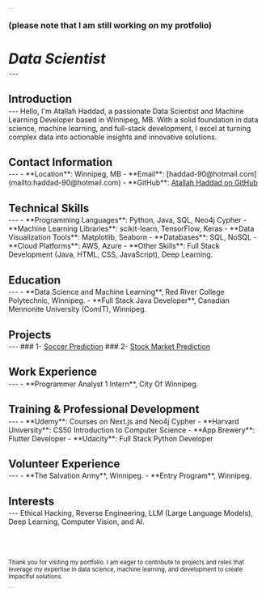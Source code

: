 <sub><sup><sub><sup><sub><sup><sub><sup><sub><sup><sub><sup><sub><sup><sub><sup>Atallah Haddad Data Scientist</sup></sub></sup></sub></sup></sub></sup></sub></sup></sub></sup></sub></sup></sub></sup></sub>
### (please note that I am still working on my protfolio)

# *Data Scientist*
<p style="margin-top: -15px;"></p>
---


## Introduction
<p style="margin-top: -15px;"></p>
---
Hello, I'm Atallah Haddad, a passionate Data Scientist and Machine Learning Developer based in Winnipeg, MB. With a solid foundation in data science, machine learning, and full-stack development, I excel at turning complex data into actionable insights and innovative solutions.


## Contact Information
<p style="margin-top: -15px;"></p>
---
- **Location**: Winnipeg, MB
- **Email**: [haddad-90@hotmail.com](mailto:haddad-90@hotmail.com)
- **GitHub**: <a href="https://github.com/haddad142" target="_blank">Atallah Haddad on GitHub</a>


## Technical Skills
<p style="margin-top: -15px;"></p>
---
- **Programming Languages**: Python, Java, SQL, Neo4j Cypher
- **Machine Learning Libraries**: scikit-learn, TensorFlow, Keras
- **Data Visualization Tools**: Matplotlib, Seaborn
- **Databases**: SQL, NoSQL
- **Cloud Platforms**: AWS, Azure
- **Other Skills**: Full Stack Development (Java, HTML, CSS, JavaScript), Deep Learning.


## Education
<p style="margin-top: -15px;"></p>
---
- **Data Science and Machine Learning**, Red River College Polytechnic, Winnipeg.
- **Full Stack Java Developer**, Canadian Mennonite University (ComIT), Winnipeg.


## Projects
<p style="margin-top: -15px;"></p>
---
### 1- <a href="https://github.com/haddad142/soccer_prediction" target="_blank">Soccer Prediction</a>
### 2- <a href="https://github.com/haddad142/soccer_prediction" target="_blank">Stock Market Prediction</a>

## Work Experience
<p style="margin-top: -15px;"></p>
---
- **Programmer Analyst 1 Intern**, City Of Winnipeg.


## Training & Professional Development
<p style="margin-top: -15px;"></p>
---
- **Udemy**: Courses on Next.js and Neo4j Cypher
- **Harvard University**: CS50 Introduction to Computer Science
- **App Brewery**: Flutter Developer
- **Udacity**: Full Stack Python Developer


## Volunteer Experience
<p style="margin-top: -15px;"></p>
---
- **The Salvation Army**, Winnipeg.
- **Entry Program**, Winnipeg.


## Interests
<p style="margin-top: -15px;"></p>
---
Ethical Hacking, Reverse Engineering, LLM (Large Language Models), Deep Learning, Computer Vision, and AI.




<br><br><br> <!-- Line breaks for space -->
<small>Thank you for visiting my portfolio. I am eager to contribute to projects and roles that leverage my expertise in data science, machine learning, and development to create impactful solutions.</small>

<sub><sup><sub><sup><sub><sup><sub><sup><sub><sup><sub><sup><sub><sup><sub><sup>Atallah Haddad Data Scientist</sup></sub></sup></sub></sup></sub></sup></sub></sup></sub></sup></sub></sup></sub></sup></sub>
